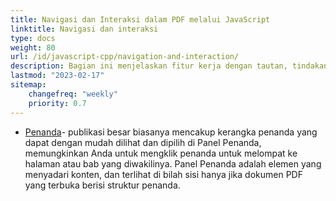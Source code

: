 ```yaml
---
title: Navigasi dan Interaksi dalam PDF melalui JavaScript
linktitle: Navigasi dan interaksi
type: docs
weight: 80
url: /id/javascript-cpp/navigation-and-interaction/
description: Bagian ini menjelaskan fitur kerja dengan tautan, tindakan, dan penanda dalam JavaScript.
lastmod: "2023-02-17"
sitemap:
    changefreq: "weekly"
    priority: 0.7
---
```


- [Penanda](/pdf/id/javascript-cpp/bookmark/)- publikasi besar biasanya mencakup kerangka penanda yang dapat dengan mudah dilihat dan dipilih di Panel Penanda, memungkinkan Anda untuk mengklik penanda untuk melompat ke halaman atau bab yang diwakilinya. Panel Penanda adalah elemen yang menyadari konten, dan terlihat di bilah sisi hanya jika dokumen PDF yang terbuka berisi struktur penanda.